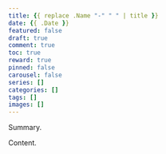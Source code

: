 ```yaml
---
title: {{ replace .Name "-" " " | title }}
date: {{ .Date }}
featured: false
draft: true
comment: true
toc: true
reward: true
pinned: false
carousel: false
series: []
categories: []
tags: []
images: []
---
```


Summary.

<!--more-->

Content.
